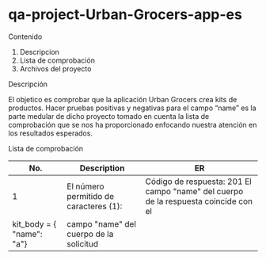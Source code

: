 # qa-project-Urban-Grocers-app-es

Contenido

1.	Descripcion
2.	Lista de comprobación
3.	Archivos del proyecto

Descripción

El objetico es comprobar que la aplicación Urban Grocers crea kits de productos. Hacer pruebas positivas y negativas para el campo “name” es la parte medular de
dicho proyecto tomado en cuenta la lista de comprobación que se nos ha proporcionado enfocando nuestra atención en los resultados esperados.

Lista de comprobación

| No. |               Description                 |                         ER                                                           | 
|-----|-------------------------------------------|--------------------------------------------------------------------------------------|
|  1  |El número permitido de caracteres (1):     |Código de respuesta: 201 El campo "name" del cuerpo de la respuesta coincide con el   
|      kit_body = { "name": "a"}                  |campo "name" del cuerpo de la solicitud                                               |
